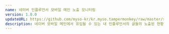 ```yaml
---
name: 네이버 인플루언서 모바일 메인 노출 모니터링
version: 1.0.0
updateURL: https://github.com/myso-kr/kr.myso.tampermonkey/raw/master/service/com.naver.in-influencercenter.mainview.analysis.user.js
description: 네이버 모바일 메인에서 유입될 수 있는 내 인플루언서의 글들의 노출된 현황을 모니터링 할 수 있습니다.
---
```

